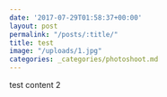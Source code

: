 ```yaml
---
date: '2017-07-29T01:58:37+00:00'
layout: post
permalink: "/posts/:title/"
title: test
image: "/uploads/1.jpg"
categories: _categories/photoshoot.md
---
```



test content 2
